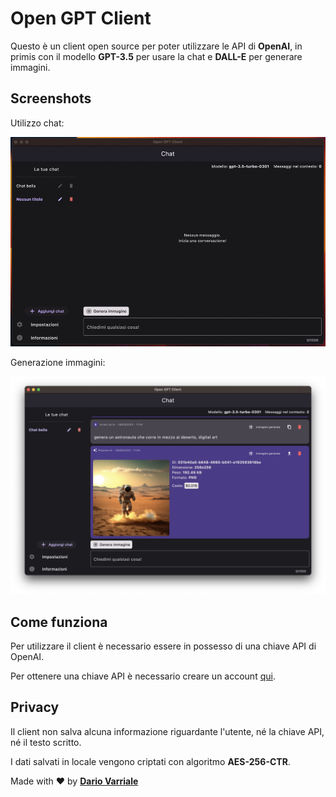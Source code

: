# Open GPT Client

Questo è un client open source per poter utilizzare le API di **OpenAI**, in primis con il modello **GPT-3.5** per usare la chat e **DALL-E** per generare immagini.

## Screenshots

Utilizzo chat:

![Chat](.github_assets/chat.gif)

Generazione immagini:

![Image](.github_assets/image.png)

## Come funziona

Per utilizzare il client è necessario essere in possesso di una chiave API di OpenAI.

Per ottenere una chiave API è necessario creare un account [qui](https://platform.openai.com/account/api-keys).

## Privacy

Il client non salva alcuna informazione riguardante l'utente, né la chiave API, né il testo scritto.

I dati salvati in locale vengono criptati con algoritmo **AES-256-CTR**.

Made with ❤️ by [**Dario Varriale**](https://www.linkedin.com/in/dario-varriale/)
